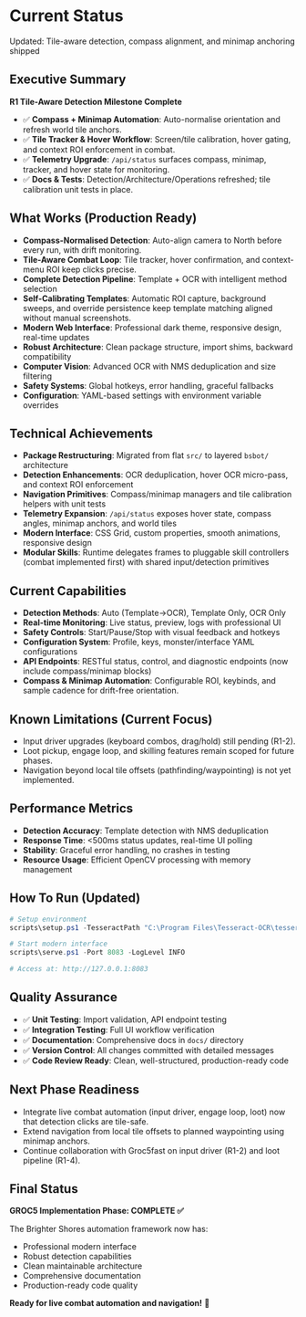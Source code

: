 # Current Status

Updated: Tile-aware detection, compass alignment, and minimap anchoring shipped

## Executive Summary
**R1 Tile-Aware Detection Milestone Complete**

- ✅ **Compass + Minimap Automation**: Auto-normalise orientation and refresh world tile anchors.
- ✅ **Tile Tracker & Hover Workflow**: Screen/tile calibration, hover gating, and context ROI enforcement in combat.
- ✅ **Telemetry Upgrade**: `/api/status` surfaces compass, minimap, tracker, and hover state for monitoring.
- ✅ **Docs & Tests**: Detection/Architecture/Operations refreshed; tile calibration unit tests in place.

## What Works (Production Ready)
- **Compass-Normalised Detection**: Auto-align camera to North before every run, with drift monitoring.
- **Tile-Aware Combat Loop**: Tile tracker, hover confirmation, and context-menu ROI keep clicks precise.
- **Complete Detection Pipeline**: Template + OCR with intelligent method selection
- **Self-Calibrating Templates**: Automatic ROI capture, background sweeps, and override persistence keep template matching aligned without manual screenshots.
- **Modern Web Interface**: Professional dark theme, responsive design, real-time updates
- **Robust Architecture**: Clean package structure, import shims, backward compatibility
- **Computer Vision**: Advanced OCR with NMS deduplication and size filtering
- **Safety Systems**: Global hotkeys, error handling, graceful fallbacks
- **Configuration**: YAML-based settings with environment variable overrides

## Technical Achievements
- **Package Restructuring**: Migrated from flat `src/` to layered `bsbot/` architecture
- **Detection Enhancements**: OCR deduplication, hover OCR micro-pass, and context ROI enforcement
- **Navigation Primitives**: Compass/minimap managers and tile calibration helpers with unit tests
- **Telemetry Expansion**: `/api/status` exposes hover state, compass angles, minimap anchors, and world tiles
- **Modern Interface**: CSS Grid, custom properties, smooth animations, responsive design
- **Modular Skills**: Runtime delegates frames to pluggable skill controllers (combat implemented first) with shared input/detection primitives

## Current Capabilities
- **Detection Methods**: Auto (Template→OCR), Template Only, OCR Only
- **Real-time Monitoring**: Live status, preview, logs with professional UI
- **Safety Controls**: Start/Pause/Stop with visual feedback and hotkeys
- **Configuration System**: Profile, keys, monster/interface YAML configurations
- **API Endpoints**: RESTful status, control, and diagnostic endpoints (now include compass/minimap blocks)
- **Compass & Minimap Automation**: Configurable ROI, keybinds, and sample cadence for drift-free orientation.

## Known Limitations (Current Focus)
- Input driver upgrades (keyboard combos, drag/hold) still pending (R1-2).
- Loot pickup, engage loop, and skilling features remain scoped for future phases.
- Navigation beyond local tile offsets (pathfinding/waypointing) is not yet implemented.

## Performance Metrics
- **Detection Accuracy**: Template detection with NMS deduplication
- **Response Time**: <500ms status updates, real-time UI polling
- **Stability**: Graceful error handling, no crashes in testing
- **Resource Usage**: Efficient OpenCV processing with memory management

## How To Run (Updated)
```powershell
# Setup environment
scripts\setup.ps1 -TesseractPath "C:\Program Files\Tesseract-OCR\tesseract.exe"

# Start modern interface
scripts\serve.ps1 -Port 8083 -LogLevel INFO

# Access at: http://127.0.0.1:8083
```

## Quality Assurance
- ✅ **Unit Testing**: Import validation, API endpoint testing
- ✅ **Integration Testing**: Full UI workflow verification
- ✅ **Documentation**: Comprehensive docs in `docs/` directory
- ✅ **Version Control**: All changes committed with detailed messages
- ✅ **Code Review Ready**: Clean, well-structured, production-ready code

## Next Phase Readiness
- Integrate live combat automation (input driver, engage loop, loot) now that detection clicks are tile-safe.
- Extend navigation from local tile offsets to planned waypointing using minimap anchors.
- Continue collaboration with Groc5fast on input driver (R1-2) and loot pipeline (R1-4).

## Final Status
**GROC5 Implementation Phase: COMPLETE ✅**

The Brighter Shores automation framework now has:
- Professional modern interface
- Robust detection capabilities
- Clean maintainable architecture
- Comprehensive documentation
- Production-ready code quality

**Ready for live combat automation and navigation!** 🚀
